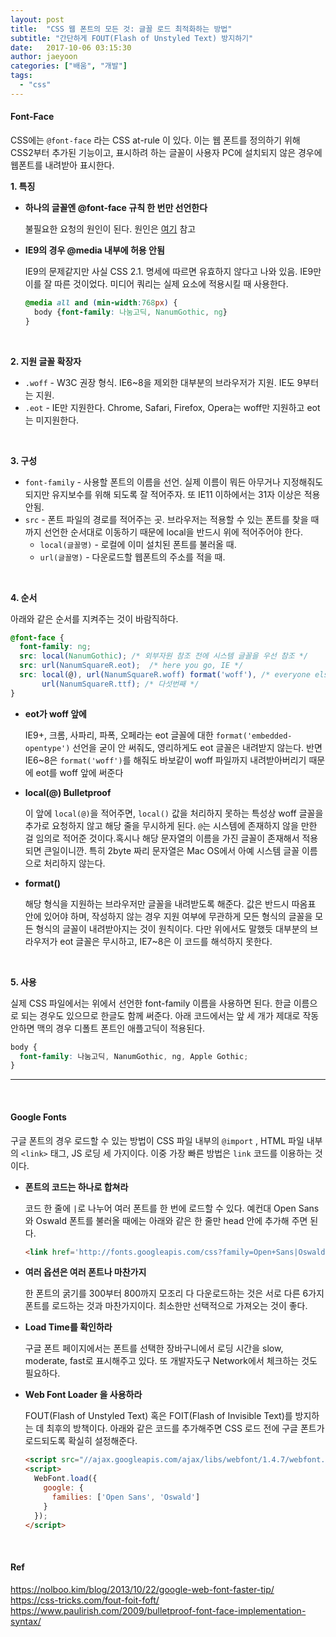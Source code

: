 ```yaml
---
layout: post
title:  "CSS 웹 폰트의 모든 것: 글꼴 로드 최적화하는 방법"
subtitle: "간단하게 FOUT(Flash of Unstyled Text) 방지하기"
date:   2017-10-06 03:15:30
author: jaeyoon
categories: ["배움", "개발"]
tags:
  - "css"
---
```


#### Font-Face

CSS에는 `@font-face` 라는 CSS at-rule 이 있다. 이는 웹 폰트를 정의하기 위해 CSS2부터 추가된 기능이고, 표시하려 하는 글꼴이 사용자 PC에 설치되지 않은 경우에 웹폰트를 내려받아 표시한다.



**1. 특징**

- **하나의 글꼴엔 @font-face 규칙 한 번만 선언한다**

  불필요한 요청의 원인이 된다. 원인은 [여기](https://www.paulirish.com/2009/bulletproof-font-face-implementation-syntax/) 참고

- **IE9의 경우 @media 내부에 허용 안됨**

  IE9의 문제같지만 사실 CSS 2.1. 명세에 따르면 유효하지 않다고 나와 있음. IE9만 이를 잘 따른 것이었다. 미디어 쿼리는 실제 요소에 적용시킬 때 사용한다.

  ```css
  @media all and (min-width:768px) {
  	body {font-family: 나눔고딕, NanumGothic, ng}
  }
  ```

<br>

**2. 지원 글꼴 확장자**

- `.woff` - W3C 권장 형식. IE6~8을 제외한 대부분의 브라우저가 지원. IE도 9부터는 지원.
- `.eot` - IE만 지원한다. Chrome, Safari, Firefox, Opera는 woff만 지원하고 eot는 미지원한다.

<br>

**3. 구성**

- `font-family` - 사용할 폰트의 이름을 선언. 실제 이름이 뭐든 아무거나 지정해줘도 되지만 유지보수를 위해 되도록 잘 적어주자. 또 IE11 이하에서는 31자 이상은 적용 안됨.
- `src` - 폰트 파일의 경로를 적어주는 곳. 브라우저는 적용할 수 있는 폰트를 찾을 때까지 선언한 순서대로 이동하기 때문에 local을 반드시 위에 적어주어야 한다.
  - `local(글꼴명)` - 로컬에 이미 설치된 폰트를 불러올 때.
  - `url(글꼴명)` - 다운로드할 웹폰트의 주소를 적을 때.

<br>

**4. 순서**

아래와 같은 순서를 지켜주는 것이 바람직하다.

```css
@font-face {
  font-family: ng; 
  src: local(NanumGothic); /* 외부자원 참조 전에 시스템 글꼴을 우선 참조 */
  src: url(NanumSquareR.eot);  /* here you go, IE */
  src: local(@), url(NanumSquareR.woff) format('woff'), /* everyone else take this */
       url(NanumSquareR.ttf); /* 다섯번째 */
}
```

- **eot가 woff 앞에**

  IE9+, 크롬, 사파리, 파폭, 오페라는 eot 글꼴에 대한 `format('embedded-opentype')` 선언을 굳이 안 써줘도, 영리하게도 eot 글꼴은 내려받지 않는다. 반면 IE6~8은 `format('woff')`를 해줘도 바보같이 woff 파일까지 내려받아버리기 때문에 eot를 woff 앞에 써준다

- **local(@) Bulletproof**

  이 앞에 `local(@)`을 적어주면, `local()` 값을 처리하지 못하는 특성상 woff 글꼴을 추가로 요청하지 않고 해당 줄을 무시하게 된다. `@`는 시스템에 존재하지 않을 만한 걸 임의로 적어준 것이다.혹시나 해당 문자열의 이름을 가진 글꼴이 존재해서 적용되면 큰일이니깐.  특히 2byte 짜리 문자열은 Mac OS에서 아예 시스템 글꼴 이름으로 처리하지 않는다. 

- **format()**

  해당 형식을 지원하는 브라우저만 글꼴을 내려받도록 해준다. 값은 반드시 따옴표 안에 있어야 하며, 작성하지 않는 경우 지원 여부에 무관하게 모든 형식의 글꼴을 모든 형식의 글꼴이 내려받아지는 것이 원칙이다. 다만 위에서도 말했듯 대부분의 브라우저가 eot 글꼴은 무시하고, IE7~8은 이 코드를 해석하지 못한다.

<br>

**5. 사용**

실제 CSS 파일에서는 위에서 선언한 font-family 이름을 사용하면 된다. 한글 이름으로 되는 경우도 있으므로 한글도 함께 써준다. 아래 코드에서는 앞 세 개가 제대로 작동 안하면 맥의 경우 디폴트 폰트인 애플고딕이 적용된다.

```scss
body {
  font-family: 나눔고딕, NanumGothic, ng, Apple Gothic;
}
```

<hr>
<br>

#### Google Fonts

구글 폰트의 경우 로드할 수 있는 방법이 CSS 파일 내부의 `@import` , HTML 파일 내부의 `<link>` 태그, JS 로딩 세 가지이다. 이중 가장 빠른 방법은 `link` 코드를 이용하는 것이다. 

- **폰트의 코드는 하나로 합쳐라**

  코드 한 줄에 `|`로 나누어 여러 폰트를 한 번에 로드할 수 있다. 예컨대 Open Sans와 Oswald 폰트를 불러올 때에는 아래와 같은 한 줄만 head 안에 추가해 주면 된다.

  ```html
  <link href='http://fonts.googleapis.com/css?family=Open+Sans|Oswald' rel='stylesheet' type='text/css'>
  ```

- **여러 옵션은 여러 폰트나 마찬가지**

  한 폰트의 굵기를 300부터 800까지 모조리 다 다운로드하는 것은 서로 다른 6가지 폰트를 로드하는 것과 마찬가지이다. 최소한만 선택적으로 가져오는 것이 좋다.

- **Load Time를 확인하라**

  구글 폰트 페이지에서는 폰트를 선택한 장바구니에서 로딩 시간을 slow, moderate, fast로 표시해주고 있다. 또 개발자도구 Network에서 체크하는 것도 필요하다.

- **Web Font Loader 을 사용하라**

  FOUT(Flash of Unstyled Text) 혹은 FOIT(Flash of Invisible Text)를 방지하는 데 최후의 방책이다. 아래와 같은 코드를 추가해주면 CSS 로드 전에 구글 폰트가 로드되도록 확실히 설정해준다.

  ```html
  <script src="//ajax.googleapis.com/ajax/libs/webfont/1.4.7/webfont.js"></script>
  <script>
    WebFont.load({
      google: {
        families: ['Open Sans', 'Oswald']
      }
    });
  </script>
  ```
<br>
   


#### Ref

https://nolboo.kim/blog/2013/10/22/google-web-font-faster-tip/<br>
https://css-tricks.com/fout-foit-foft/<br>
https://www.paulirish.com/2009/bulletproof-font-face-implementation-syntax/